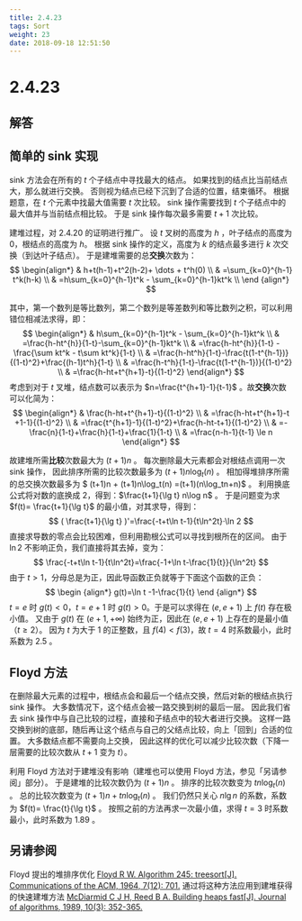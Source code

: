 ```yaml
---
title: 2.4.23
tags: Sort
weight: 23
date: 2018-09-18 12:51:50
---
```


# 2.4.23


## 解答

## 简单的 sink 实现

sink 方法会在所有的 $t$ 个子结点中寻找最大的结点。
如果找到的结点比当前结点大，那么就进行交换。
否则视为结点已经下沉到了合适的位置，结束循环。
根据题意，在 $t$ 个元素中找最大值需要 $t$ 次比较。
sink 操作需要找到 $t$ 个子结点中的最大值并与当前结点相比较。
于是 sink 操作每次最多需要 $t + 1$ 次比较。

建堆过程，对 2.4.20 的证明进行推广。
设 $t$ 叉树的高度为 $h$ ，叶子结点的高度为 $0$，根结点的高度为 $h$。
根据 sink 操作的定义，高度为 $k$ 的结点最多进行 $k$ 次交换（到达叶子结点）。
于是建堆需要的总**交换**次数为：
$$
\begin{align*}
& h+t(h-1)+t^2(h-2)+ \dots + t^h(0) \\
& =\sum_{k=0}^{h-1} t^k(h-k) \\
& =h\sum_{k=0}^{h-1}t^k - \sum_{k=0}^{h-1}kt^k \\
\end {align*}
$$

其中，第一个数列是等比数列，第二个数列是等差数列和等比数列之积，可以利用错位相减法求得，即：
$$
\begin{align*}
& h\sum_{k=0}^{h-1}t^k - \sum_{k=0}^{h-1}kt^k \\
& =\frac{h-ht^{h}}{1-t}-\sum_{k=0}^{h-1}kt^k \\
& =\frac{h-ht^{h}}{1-t} -\frac{\sum kt^k - t\sum kt^k}{1-t} \\
& =\frac{h-ht^h}{1-t}-\frac{t(1-t^{h-1})}{(1-t)^2}+\frac{(h-1)t^h}{1-t} \\
& =\frac{h-t^h}{1-t}-\frac{t(1-t^{h-1})}{(1-t)^2} \\
& =\frac{h-ht+t^{h+1}-t}{(1-t)^2}
\end{align*}
$$
考虑到对于 $t$ 叉堆，结点数可以表示为 $n=\frac{t^{h+1}-1}{t-1}$ 。故**交换**次数可以化简为：
$$
\begin{align*}
& \frac{h-ht+t^{h+1}-t}{(1-t)^2} \\
& =\frac{h-ht+t^{h+1}-t +1-1}{(1-t)^2} \\
& =\frac{t^{h+1}-1}{(1-t)^2}+\frac{h-ht-t+1}{(1-t)^2} \\
& =-\frac{n}{1-t}+\frac{h}{1-t}+\frac{1}{1-t} \\
& =\frac{n-h-1}{t-1} \le n
\end{align*}
$$

故建堆所需**比较**次数最大为 $(t+1)n$ 。
每次删除最大元素都会对根结点调用一次 sink 操作，
因此排序所需的比较次数最多为 $(t+1)n\log_t(n)$ 。
相加得堆排序所需的总交换次数最多为 $ (t+1)n + (t+1)n\log_t(n) =(t+1)(n\log_tn+n)$ 。
利用换底公式将对数的底换成 2，得到：$\frac{t+1}{\lg t} n\log n$ 。
于是问题变为求 $f(t)= \frac{t+1}{\lg t}$ 的最小值，对其求导，得到：
$$
( \frac{t+1}{\lg t} )'=\frac{-t+t\ln t-1}{t\ln^2t}·\ln 2
$$
直接求导数的零点会比较困难，但利用勘根公式可以寻找到根所在的区间。
由于 $\ln 2$ 不影响正负，我们直接将其去掉，变为：
$$
\frac{-t+t\ln t-1}{t\ln^2t}=\frac{-1+\ln t-\frac{1}{t}}{\ln^2t}
$$
由于 $t > 1$，分母总是为正，因此导函数正负就等于下面这个函数的正负：
$$
\begin {align*}
g(t)=\ln t -1-\frac{1}{t}
\end {align*}
$$
$t = e$ 时 $g(t) < 0$，$t=e+1$ 时 $g(t) > 0$。于是可以求得在 $(e, e+1)$ 上 $f(t)$ 存在极小值。
又由于 $g(t)$ 在 $(e + 1, +\infty)$ 始终为正，因此在 $(e, e+1)$ 上存在的是最小值（$t \ge 2$）。
因为 $t$ 为大于 $1$ 的正整数，且 $f(4) < f(3)$，故 $t=4$ 时系数最小，此时系数为 $2.5$ 。

## Floyd 方法

在删除最大元素的过程中，根结点会和最后一个结点交换，然后对新的根结点执行 sink 操作。
大多数情况下，这个结点会被一路交换到树的最后一层。
因此我们省去 sink 操作中与自己比较的过程，直接和子结点中的较大者进行交换。
这样一路交换到树的底部，随后再让这个结点与自己的父结点比较，向上「回到」合适的位置。
大多数结点都不需要向上交换，
因此这样的优化可以减少比较次数（下降一层需要的比较次数从 $t+1$ 变为 $t$）。

利用 Floyd 方法对于建堆没有影响（建堆也可以使用 Floyd 方法，参见「另请参阅」部分）。
于是建堆的比较次数仍为 $(t+1)n$ 。
排序的比较次数变为 $tn\log_t(n)$ 。
总的比较次数变为 $(t+1)n + tn\log_t(n)$ 。
我们仍然只关心 $n\lg n$ 的系数，系数为 $f(t)= \frac{t}{\lg t}$ 。
按照之前的方法再求一次最小值，求得 $t = 3$ 时系数最小，此时系数为 $1.89$ 。

## 另请参阅

Floyd 提出的堆排序优化
[Floyd R W. Algorithm 245: treesort[J]. Communications of the ACM, 1964, 7(12): 701.](https://dl.acm.org/citation.cfm?id=365103)
通过将这种方法应用到建堆获得的快速建堆方法
[McDiarmid C J H, Reed B A. Building heaps fast[J]. Journal of algorithms, 1989, 10(3): 352-365.](https://www.sciencedirect.com/science/article/pii/0196677489900333)
